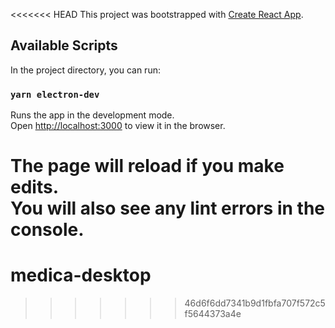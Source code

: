 <<<<<<< HEAD
This project was bootstrapped with [Create React App](https://github.com/facebook/create-react-app).

## Available Scripts

In the project directory, you can run:

### `yarn electron-dev`

Runs the app in the development mode.<br />
Open [http://localhost:3000](http://localhost:3000) to view it in the browser.

The page will reload if you make edits.<br />
You will also see any lint errors in the console.
=======
# medica-desktop
>>>>>>> 46d6f6dd7341b9d1fbfa707f572c5f5644373a4e
